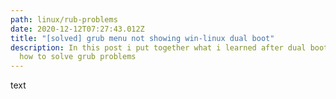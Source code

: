 ```yaml
---
path: linux/rub-problems
date: 2020-12-12T07:27:43.012Z
title: "[solved] grub menu not showing win-linux dual boot"
description: In this post i put together what i learned after dual booting and
  how to solve grub problems
---
```

text